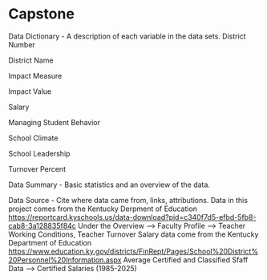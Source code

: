 # Capstone
Data Dictionary - A description of each variable in the data sets.
  District Number
  
  District Name
  
  Impact Measure
  
  Impact Value
  
  Salary
  
  Managing Student Behavior
  
  School Climate
  
  School Leadership
  
  Turnover Percent

Data Summary - Basic statistics and an overview of the data.

Data Source - Cite where data came from, links, attributions.
  Data in this project comes from the Kentucky Derpment of Education https://reportcard.kyschools.us/data-download?pid=c340f7d5-efbd-5fb8-cab8-3a128835f84c Under the Overview --> Faculty Profile --> Teacher Working Conditions, Teacher Turnover
  Salary data come from the Kentucky Department of Education https://www.education.ky.gov/districts/FinRept/Pages/School%20District%20Personnel%20Information.aspx Average Certified and Classified Sfaff Data --> Certified Salaries (1985-2025)
